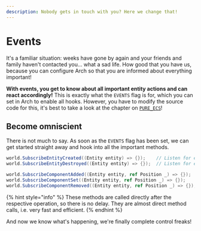 ```yaml
---
description: Nobody gets in touch with you? Here we change that!
---
```


# Events

It's a familiar situation: weeks have gone by again and your friends and family haven't contacted you... what a sad life. How good that you have us, because you can configure Arch so that you are informed about everything important!

**With events, you get to know about all important entity actions and can react accordingly!** This is exactly what the `EVENTS` flag is for, which you can set in Arch to enable all hooks. However, you have to modify the source code for this, it's best to take a look at the chapter on [`PURE_ECS`](../optimizations/pure\_ecs.md)!

## Become omniscient

There is not much to say. As soon as the `EVENTS` flag has been set, we can get started straight away and hook into all the important methods.

```csharp
world.SubscribeEntityCreated((Entity entity) => {});    // Listen for entity creation events
world.SubscribeEntityDestroyed((Entity entity) => {});  // Listen for entity destruction events

world.SubscribeComponentAdded((Entity entity, ref Position _) => {});    // Listen for newly added components
world.SubscribeComponentSet((Entity entity, ref Position _) => {});      // Listen for newly set components
world.SubscribeComponentRemoved((Entity entity, ref Position _) => {});  // Listen for newly removed components
```

{% hint style="info" %}
These methods are called directly after the respective operation, so there is no delay. They are almost direct method calls, i.e. very fast and efficient.
{% endhint %}

And now we know what's happening, we're finally complete control freaks!
